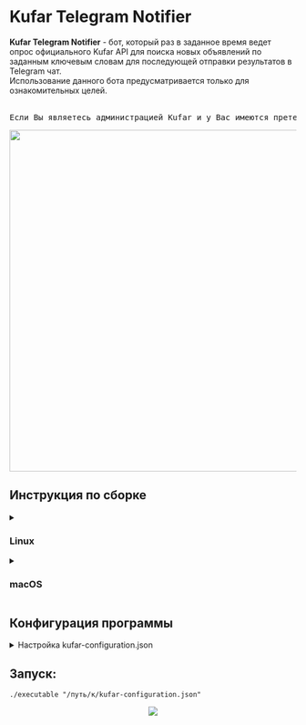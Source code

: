 <h1>Kufar Telegram Notifier</h1>
<b>Kufar Telegram Notifier</b> - бот, который раз в заданное время ведет опрос официального Kufar API для поиска новых объявлений по заданным ключевым словам для последующей отправки результатов в Telegram чат.<br>
Использование данного бота предусматривается только для ознакомительных целей.<br><br>
<pre>Если Вы являетесь администрацией Kufar и у Вас имеются претензии к данному проекту - обращайтесь в раздел «<i>Issues</i>» для обратной связи.</pre>
<p align="center">
   <img src="https://user-images.githubusercontent.com/83237609/180989226-ec24b7d5-63ea-4ed5-9830-dd40d27ee30d.png" width="600px"/>
</p>
<h2>Инструкция по сборке</h2>
<details>
   <summary>
      <h3>
         Linux<!-- / macOS-->
      </h3>
   </summary>
   <ol>
      <li>Установите g++: <code>sudo apt-get install g++</code></li>
      <li>
         Установите curl: <code>sudo apt-get install curl libcurl4-gnutls-dev
         </code>
      </li>
      <li>
         <a href="https://github.com/TechUnRestricted/Kufar-Telegram-Notifier/releases">Загрузите</a> исходный код последней версии программы:<br>
      </li>
      <li>
         Распакуйте архив с исходным кодом программы
      </li>
      <li>С помощью <code>cd</code> перейдите в директорию <i>Kufar Telegram Notifier</i>, где находятся .cpp/.hpp файлы
      </li>
      <li>Соберите исполняемый файл с помощью: <code>g++ *.cpp -o executable -std=c++17 -lcurl</code></li>
   </ol>
</details>
<details>
   <summary>
      <h3>macOS</h3>
   </summary>
   <details>
      <summary>Через Xcode (через графический интерфейс)</summary>
      <ol>
         <li>
            <a href="https://github.com/TechUnRestricted/Kufar-Telegram-Notifier/releases">Загрузите</a> исходный код последней версии программы:<br>
         </li>
         <li>
            Распакуйте архив с исходным кодом программы
         </li>
         <li>
            Откройте <code>Kufar Telegram Notifier.xcodeproj</code> в Xcode
         </li>
         <li>
            В верхнем меню-баре выберите "Product" -> "Archive"
         </li>
         <li>
            В новом открывшемся окне нажмите "Distribute Content" -> "Built Products" -> "Next" -> "Export"
         </li>
      </ol>
   </details>
   <details>
      <summary>Через Xcode Command Line Tools (через консольный интерфейс)</summary>
      <ol>
         <li>
            Установите Xcode Command Line Tools: <code>xcode-select —install</code>
         </li>
         <li>
            <a href="https://github.com/TechUnRestricted/Kufar-Telegram-Notifier/releases">Загрузите</a> исходный код последней версии программы:<br>
         </li>
         <li>
            Распакуйте архив с исходным кодом программы
         </li>
         <li>С помощью <code>cd</code> перейдите в директорию <i>Kufar Telegram Notifier</i>, где находятся .cpp/.hpp файлы
         </li>
         <li>Соберите исполняемый файл с помощью: <code>g++ *.cpp -o executable -std=c++17 -lcurl</code></li>
      </ol>
   </details>
</details>
<h2>Конфигурация программы</h2>
<details>
   <summary>
      Настройка kufar-configuration.json
   </summary>
   <details>
      <summary>
         Telegram
      </summary>
      <b>bot-token</b> - токен вашего бота, который будет отправлять сообщения.<br>
      <b>chat-id</b> - идентификатор чата, в который будут отправляться сообщения.
   </details>
   <details>
      <summary>
         Queries
      </summary>
      <b>tag</b> - поисковой запрос.<br>
      <b>only-title-search</b> - осуществление поиска только в заголовках. <sup>(Опционально)</sup>
      <details>
         <summary>
            Price <sup>(Опционально)</sup>
         </summary>
         <b>min</b> - минимальная цена (целочисленное значение в BYN). <sup>(Опционально)</sup><br>
         <b>max</b> - максимальная цена (целочисленное значение в BYN). <sup>(Опционально)</sup>
      </details>
      <b>language</b> - язык. <sup>(Опционально)</sup><br>
      <b>limit</b> - ограничение на количество получаемых объявлений за один запрос. <sup>(Опционально)</sup><br>
      <b>region</b> - <a href="https://github.com/TechUnRestricted/Kufar-Telegram-Notifier/blob/af75848093db0d21959128c56176e3ad2ae9bc29/Kufar%20Telegram%20Notifier/kufar.hpp#L15">номер региона</a> для поиска объявлений. <sup>(Опционально)</sup><br>
      <b>areas</b> - <a href="https://github.com/TechUnRestricted/Kufar-Telegram-Notifier/blob/af75848093db0d21959128c56176e3ad2ae9bc29/Kufar%20Telegram%20Notifier/kufar.hpp#L25">номера областей</a> для поиска объявлений. <sup>(Опционально)</sup>
   </details>
   <details>
      <summary>
         Delays
      </summary>
      <b>query</b> - задержка (в секундах) перед переходом к следующему поисковому запросу.<br>
      <b>loop</b> - задержка (в секундах) перед повторением поиска по очереди с начала.<br>
   </details>
</details>
<h2>Запуск:</h2>
<code>./executable "/путь/к/kufar-configuration.json"</code>
<p align="center">
   <img src="https://user-images.githubusercontent.com/83237609/181288185-7f9c23b0-32bf-4a1a-a3fd-168ed38255e1.png"/>
</p>
